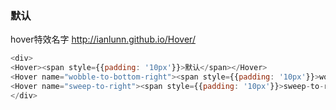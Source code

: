### 默认
hover特效名字
http://ianlunn.github.io/Hover/
```js
<div>
<Hover><span style={{padding: '10px'}}>默认</span></Hover>
<Hover name="wobble-to-bottom-right"><span style={{padding: '10px'}}>wobble-to-bottom-right</span></Hover>
<Hover name="sweep-to-right"><span style={{padding: '10px'}}>sweep-to-right</span></Hover>
</div>
```
